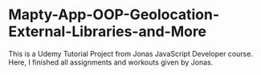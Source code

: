 # Mapty-App-OOP-Geolocation-External-Libraries-and-More

This is a Udemy Tutorial Project from Jonas JavaScript Developer course.
Here, I finished all assignments and workouts given by Jonas.
